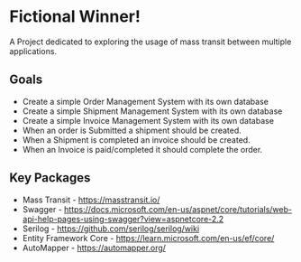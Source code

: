 # Fictional Winner!
A Project dedicated to exploring the usage of mass transit between multiple applications.

## Goals
+ Create a simple Order Management System with its own database
+ Create a simple Shipment Management System with its own database
+ Create a simple Invoice Management System with its own database
+ When an order is Submitted a shipment should be created.
+ When a Shipment is completed an invoice should be created.
+ When an Invoice is paid/completed it should complete the order.


## Key Packages
+ Mass Transit - https://masstransit.io/
+ Swagger - https://docs.microsoft.com/en-us/aspnet/core/tutorials/web-api-help-pages-using-swagger?view=aspnetcore-2.2
+ Serilog - https://github.com/serilog/serilog/wiki
+ Entity Framework Core - https://learn.microsoft.com/en-us/ef/core/
+ AutoMapper - https://automapper.org/
